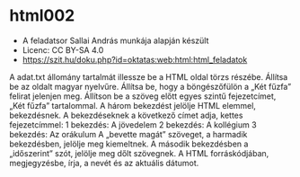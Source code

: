 # html002
* A feladatsor Sallai András munkája alapján készült 
* Licenc: CC BY-SA 4.0
* https://szit.hu/doku.php?id=oktatas:web:html:html_feladatok

A adat.txt állomány tartalmát illessze be a HTML oldal törzs részébe.
Állítsa be az oldalt magyar nyelvűre.
Állítsa be, hogy a böngészőfülön a „Két fűzfa” felirat jelenjen meg.
Állítson be a szöveg előtt egyes szintű fejezetcímet, „Két fűzfa” tartalommal.
A három bekezdést jelölje HTML elemmel, bekezdésnek.
A bekezdéseknek a következő címet adja, kettes fejezetcímmel:
1 bekezdés: A jövedelem
2 bekezdés: A kollégium
3 bekezdés: Az orákulum
A „bevette magát” szöveget, a harmadik bekezdésben, jelölje meg kiemeltnek.
A második bekezdésben a „időszerint” szót, jelölje meg dőlt szövegnek.
A HTML forráskódjában, megjegyzésbe, írja, a nevét és az aktuális dátumot.

